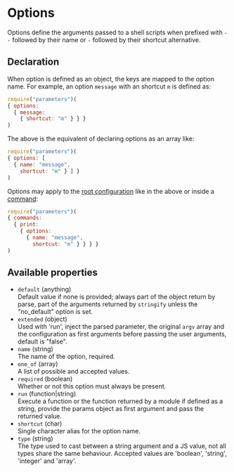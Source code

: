 
# Options

Options define the arguments passed to a shell scripts when prefixed with `--` followed by their name or `-` followed by their shortcut alternative.

## Declaration

When option is defined as an object, the keys are mapped to the option name. For example, an option `message` with an shortcut `m` is defined as:

```js
require("parameters")(
{ options:
  { message:
    { shortcut: "m" } } }
)
```

The above is the equivalent of declaring options as an array like:

```js
require("parameters")(
{ options: [
  { name: "message",
    shortcut: "m" } ] }
)
```

Options may apply to the [root configuration](./config/) like in the above or inside a [command](./commands/):

```js
require("parameters")(
{ commands:
  { print:
    { options: 
      { name: "message",
        shortcut: "m" } } } }
)
```

## Available properties

* `default` (anything)   
  Default value if none is provided; always part of the object return by parse,
  part of the arguments returned by `stringify` unless the "no_default" option is 
  set.
* `extended` (object)   
  Used with 'run', inject the parsed parameter, the original `argv` array and
  the configuration as first arguments before passing the user arguments,
  default is "false".
* `name` (string)   
  The name of the option, required.
* `one_of` (array)   
  A list of possible and accepted values.
* `required` (boolean)   
  Whether or not this option must always be present.
* `run` (function|string)   
  Execute a function or the function returned by a module if defined as a 
  string, provide the params object as first argument and pass the returned
  value.
* `shortcut` (char)   
  Single character alias for the option name.
* `type` (string)   
  The type used to cast between a string argument and a JS value, not all types 
  share the same behaviour. Accepted values are 'boolean', 'string', 'integer'
  and 'array'.
